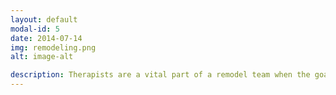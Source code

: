 ```yaml
---
layout: default
modal-id: 5
date: 2014-07-14
img: remodeling.png
alt: image-alt

description: Therapists are a vital part of a remodel team when the goal is to age in place or make a home more accessible for a loved one with mobility issues.  Our unique ability to assess a person's needs will translate into a more functional and enjoyable space to use.  Additionally, we bring a unique perspective and knowledge about anatomy, disease progression, and ergonomics that will make a remodel more successful to address your needs. However, we don’t stop there!<br> <br>Once an assessment of you is completed and the home is assessed we will help you develop an action plan to address your needs.  Once a plan is in place we will develop a floor plan layout for the work that is required to be done to give you the safety and confidence you deserve within your home. We can be the intermediary between the contractors you choose and you to help you through the process and help to make sure the process goes smoothly.  We will help schedule contractors for bids and discuss the scope and plan with them at your home. We will walk with you through this process with the goal of helping you live safely and confidently for as long as you wish to live in your home. 
---
```

